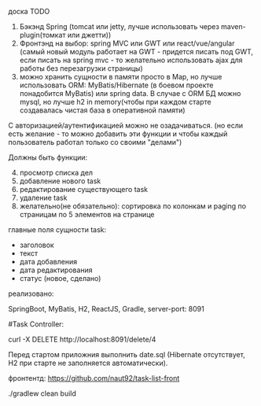 доска TODO

1) Бэкэнд Spring (tomcat или jetty, лучше использовать через maven-plugin(томкат или джетти))
2) Фронтэнд на выбор: spring MVC или GWT или react/vue/angular (самый новый модуль работает на GWT - придется писать под GWT, если писать на spring mvc - то желательно использовать ajax для работы без перезагрузки страницы)
3) можно хранить сущности в памяти просто в Map, но лучше использовать ORM: MyBatis/Hibernate (в боевом проекте понадобится MyBatis) или spring data.
В случае с ORM БД можно mysql, но лучше h2 in memory(чтобы при каждом старте создавалась чистая база в оперативной памяти)

С авторизацией/аутентификацией можно не озадачиваться. (но если есть желание - то можно добавить эти функции и чтобы каждый пользователь работал только со своими "делами")

Должны быть функции:

4) просмотр списка дел
5) добавление нового task
6) редактирование существующего task
7) удаление task
8) желательно(не обязательно): сортировка по колонкам и paging по страницам по 5 элементов на странице


главные поля сущности task:
* заголовок
* текст
* дата добавления
* дата редактирования
* статус (новое, сделано)



реализовано:

SpringBoot, MyBatis, H2, ReactJS, Gradle, server-port: 8091 

#Task Controller:

curl -X DELETE http://localhost:8091/delete/4

Перед стартом приложния выполнить date.sql (Hibernate отсутствует, H2 при старте не заполняется автоматически).

фронтентд: https://github.com/naut92/task-list-front




./gradlew clean build